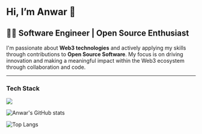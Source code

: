 <h1 style=font-size:25px>Hi, I’m Anwar 👋</h1> 
        
## 👨‍💻 Software Engineer | Open Source Enthusiast

I'm passionate about **Web3 technologies** and actively applying my skills through contributions to **Open Source Software**. My focus is on driving innovation and making a meaningful impact within the Web3 ecosystem through collaboration and code.

---

 <div>
<div>
  <h3> Tech Stack</h3>
  <img src=https://go-skill-icons.vercel.app/api/icons?i=ts,js,html,css,cairo,solidity,rust,git,nodejs,npm/>
</div>


![Anwar's GitHub stats](https://github-readme-stats.vercel.app/api?username=zleypner&show_icons=true&theme=vue-dark)
<div></div>

![Top Langs](https://github-readme-stats.vercel.app/api/top-langs/?username=zleypner&layout=compact)
